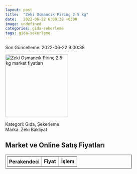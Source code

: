 ```yaml
---
layout: post
title:  "Zeki Osmancık Pirinç 2.5 kg"
date:   2022-06-22 6:00:38 +0300
image: undefined
categories: gida-sekerleme
tags: gida-sekerleme
---
```


Son Güncelleme: 2022-06-22 9:00:38

<img src="undefined" width="200" alt="Zeki Osmancık Pirinç 2.5 kg market fiyatları" />

Kategori: Gıda, Şekerleme
<br />
Marka: Zeki Bakliyat

<h2>Market ve Online Satış Fiyatları</h2>

<table border="1" style="padding: 5px;width:80%;">
  <tr>
    <td style="padding: 5px;"><strong>Perakendeci</strong></td>
    <td><strong>Fiyat</strong></td>
    <td><strong>İşlem</strong></td>
  </tr>
  
</table>
